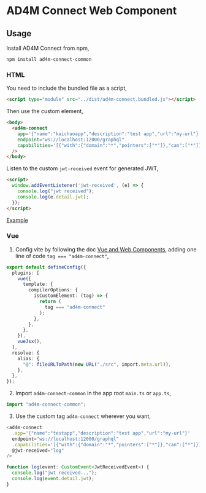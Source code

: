 # AD4M Connect Web Component

## Usage

Install AD4M Connect from npm,

```shell
npm install ad4m-connect-common
```
### HTML

You need to include the bundled file as a script,

```html
<script type="module" src="../dist/ad4m-connect.bundled.js"></script>
```

Then use the custom element,

```html
<body>
  <ad4m-connect
    app='{"name":"kaichaoapp","description":"test app","url":"my-url"}'
    endpoint="ws://localhost:12000/graphql"
    capabilities='[{"with":{"domain":"*","pointers":["*"]},"can":["*"]}]'
  />
</body>
```

Listen to the custom `jwt-received` event for generated JWT,

```html
<script>
  window.addEventListener('jwt-received', (e) => {
    console.log("jwt received");
    console.log(e.detail.jwt);
  });
</script>
```

[Example](https://github.com/kaichaosun/ad4m-connect-poc/blob/main/common/dev/index.html)

### Vue

1. Config vite by following the doc [Vue and Web Components](https://vuejs.org/guide/extras/web-components.html), adding one line of code `tag === "ad4m-connect"`,

```typescript
export default defineConfig({
  plugins: [
    vue({
      template: {
        compilerOptions: {
          isCustomElement: (tag) => {
            return (
              tag === "ad4m-connect"
            );
          },
        },
      },
    }),
    vueJsx(),
  ],
  resolve: {
    alias: {
      "@": fileURLToPath(new URL("./src", import.meta.url)),
    },
  },
});
```

2. Import `ad4m-connect-common` in the app root `main.ts` or `app.ts`,

```typescript
import "ad4m-connect-common";
```

3. Use the custom tag `ad4m-connect` wherever you want,

```typescript
<ad4m-connect
  .app='{"name":"testapp","description":"test app","url":"my-url"}'
  endpoint="ws://localhost:12000/graphql"
  .capabilities='[{"with":{"domain":"*","pointers":["*"]},"can":["*"]}]'
  @jwt-received="log"
/>
```

```typescript
function log(event: CustomEvent<JwtReceivedEvent>) {
  console.log("jwt received...");
  console.log(event.detail.jwt);
}
```


